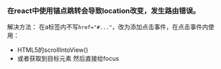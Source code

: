 ### 在react中使用锚点跳转会导致location改变，发生路由错误。

解决方法：
在a标签内不写`href="#..."`，改为添加点击事件，在点击事件内使用：

- HTML5的scrollIntoView()
- 或者获取到目标元素 然后直接给focus
